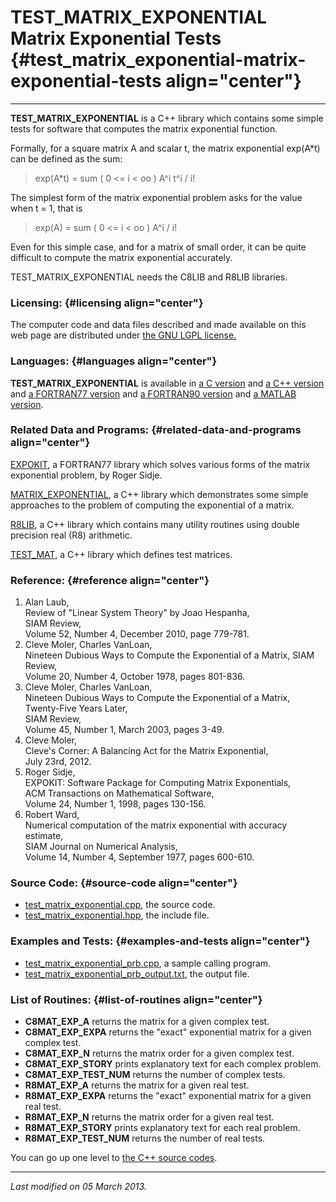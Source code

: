 TEST\_MATRIX\_EXPONENTIAL\
Matrix Exponential Tests {#test_matrix_exponential-matrix-exponential-tests align="center"}
==========================

------------------------------------------------------------------------

**TEST\_MATRIX\_EXPONENTIAL** is a C++ library which contains some
simple tests for software that computes the matrix exponential function.

Formally, for a square matrix A and scalar t, the matrix exponential
exp(A\*t) can be defined as the sum:

> exp(A\*t) = sum ( 0 &lt;= i &lt; oo ) A\^i t\^i / i!

The simplest form of the matrix exponential problem asks for the value
when t = 1, that is

> exp(A) = sum ( 0 &lt;= i &lt; oo ) A\^i / i!

Even for this simple case, and for a matrix of small order, it can be
quite difficult to compute the matrix exponential accurately.

TEST\_MATRIX\_EXPONENTIAL needs the C8LIB and R8LIB libraries.

### Licensing: {#licensing align="center"}

The computer code and data files described and made available on this
web page are distributed under [the GNU LGPL
license.](../../txt/gnu_lgpl.txt)

### Languages: {#languages align="center"}

**TEST\_MATRIX\_EXPONENTIAL** is available in [a C
version](../../c_src/test_matrix_exponential/test_matrix_exponential.md)
and [a C++
version](../../master/test_matrix_exponential/test_matrix_exponential.md)
and [a FORTRAN77
version](../../f77_src/test_matrix_exponential/test_matrix_exponential.md)
and [a FORTRAN90
version](../../f_src/test_matrix_exponential/test_matrix_exponential.md)
and [a MATLAB
version](../../m_src/test_matrix_exponential/test_matrix_exponential.md).

### Related Data and Programs: {#related-data-and-programs align="center"}

[EXPOKIT](../../f77_src/expokit/expokit.md), a FORTRAN77 library which
solves various forms of the matrix exponential problem, by Roger Sidje.

[MATRIX\_EXPONENTIAL](../../master/matrix_exponential/matrix_exponential.md),
a C++ library which demonstrates some simple approaches to the problem
of computing the exponential of a matrix.

[R8LIB](../../master/r8lib/r8lib.md), a C++ library which contains
many utility routines using double precision real (R8) arithmetic.

[TEST\_MAT](../../master/test_mat/test_mat.md), a C++ library which
defines test matrices.

### Reference: {#reference align="center"}

1.  Alan Laub,\
    Review of "Linear System Theory" by Joao Hespanha,\
    SIAM Review,\
    Volume 52, Number 4, December 2010, page 779-781.
2.  Cleve Moler, Charles VanLoan,\
    Nineteen Dubious Ways to Compute the Exponential of a Matrix, SIAM
    Review,\
    Volume 20, Number 4, October 1978, pages 801-836.
3.  Cleve Moler, Charles VanLoan,\
    Nineteen Dubious Ways to Compute the Exponential of a Matrix,
    Twenty-Five Years Later,\
    SIAM Review,\
    Volume 45, Number 1, March 2003, pages 3-49.
4.  Cleve Moler,\
    Cleve's Corner: A Balancing Act for the Matrix Exponential,\
    July 23rd, 2012.
5.  Roger Sidje,\
    EXPOKIT: Software Package for Computing Matrix Exponentials,\
    ACM Transactions on Mathematical Software,\
    Volume 24, Number 1, 1998, pages 130-156.
6.  Robert Ward,\
    Numerical computation of the matrix exponential with accuracy
    estimate,\
    SIAM Journal on Numerical Analysis,\
    Volume 14, Number 4, September 1977, pages 600-610.

### Source Code: {#source-code align="center"}

-   [test\_matrix\_exponential.cpp](test_matrix_exponential.cpp), the
    source code.
-   [test\_matrix\_exponential.hpp](test_matrix_exponential.hpp), the
    include file.

### Examples and Tests: {#examples-and-tests align="center"}

-   [test\_matrix\_exponential\_prb.cpp](test_matrix_exponential_prb.cpp),
    a sample calling program.
-   [test\_matrix\_exponential\_prb\_output.txt](test_matrix_exponential_prb_output.txt),
    the output file.

### List of Routines: {#list-of-routines align="center"}

-   **C8MAT\_EXP\_A** returns the matrix for a given complex test.
-   **C8MAT\_EXP\_EXPA** returns the "exact" exponential matrix for a
    given complex test.
-   **C8MAT\_EXP\_N** returns the matrix order for a given complex test.
-   **C8MAT\_EXP\_STORY** prints explanatory text for each complex
    problem.
-   **C8MAT\_EXP\_TEST\_NUM** returns the number of complex tests.
-   **R8MAT\_EXP\_A** returns the matrix for a given real test.
-   **R8MAT\_EXP\_EXPA** returns the "exact" exponential matrix for a
    given real test.
-   **R8MAT\_EXP\_N** returns the matrix order for a given real test.
-   **R8MAT\_EXP\_STORY** prints explanatory text for each real problem.
-   **R8MAT\_EXP\_TEST\_NUM** returns the number of real tests.

You can go up one level to [the C++ source codes](../cpp_src.md).

------------------------------------------------------------------------

*Last modified on 05 March 2013.*

